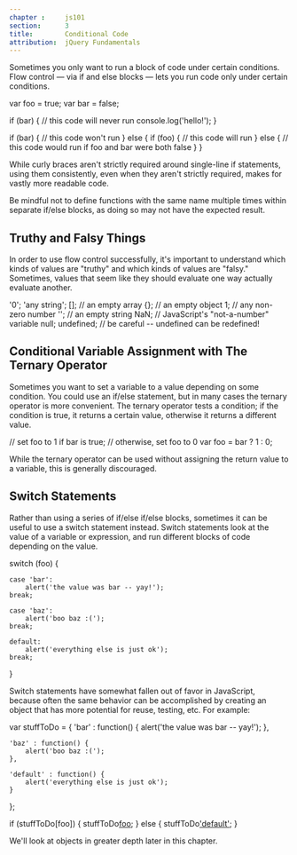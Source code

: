```yaml
---
chapter :     js101
section:      3
title:        Conditional Code
attribution:  jQuery Fundamentals
---
```

Sometimes you only want to run a block of code under certain conditions. Flow control — via if and else blocks — lets you run code only under certain conditions.

<javascript caption="Flow control">
var foo = true;
var bar = false;

if (bar) {
    // this code will never run
    console.log('hello!');
}

if (bar) {
    // this code won't run
} else {
    if (foo) {
        // this code will run
    } else {
        // this code would run if foo and bar were both false
    }
}
</javascript>

<div class="note" markdown="1">
While curly braces aren't strictly required around single-line if statements,
using them consistently, even when they aren't strictly required, makes for
vastly more readable code.

Be mindful not to define functions with the same name multiple times within
separate if/else blocks, as doing so may not have the expected result.
</div>

## Truthy and Falsy Things

In order to use flow control successfully, it's important to understand which
kinds of values are "truthy" and which kinds of values are "falsy." Sometimes,
values that seem like they should evaluate one way actually evaluate another.

<javascript caption="Values that evaluate to true">
'0';
'any string';
[];  // an empty array
{};  // an empty object
1;   // any non-zero number
</javascript>

<javascript caption="Values that evaluate to false">
'';  // an empty string
NaN; // JavaScript's "not-a-number" variable
null;
undefined;  // be careful -- undefined can be redefined!
</javascript>

## Conditional Variable Assignment with The Ternary Operator

Sometimes you want to set a variable to a value depending on some condition.
You could use an if/else statement, but in many cases the ternary operator is
more convenient. The ternary operator tests a condition; if the
condition is true, it returns a certain value, otherwise it returns a different
value.

<javascript caption="The ternary operator">
// set foo to 1 if bar is true;
// otherwise, set foo to 0
var foo = bar ? 1 : 0;
</javascript>

While the ternary operator can be used without assigning the return value to a
variable, this is generally discouraged.

## Switch Statements

Rather than using a series of if/else if/else blocks, sometimes it can be
useful to use a switch statement instead. Switch statements look
at the value of a variable or expression, and run different blocks of code
depending on the value.

<javascript caption="A switch statement">
switch (foo) {

    case 'bar':
        alert('the value was bar -- yay!');
    break;

    case 'baz':
        alert('boo baz :(');
    break;

    default:
        alert('everything else is just ok');
    break;

}
</javascript>

Switch statements have somewhat fallen out of favor in JavaScript, because
often the same behavior can be accomplished by creating an object that has more
potential for reuse, testing, etc. For example:

<javascript>
var stuffToDo = {
    'bar' : function() {
        alert('the value was bar -- yay!');
    },

    'baz' : function() {
        alert('boo baz :(');
    },

    'default' : function() {
        alert('everything else is just ok');
    }
};

if (stuffToDo[foo]) {
    stuffToDo[foo]();
} else {
    stuffToDo['default']();
}
</javascript>

We'll look at objects in greater depth later in this chapter.
